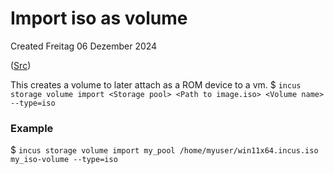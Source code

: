 # Import iso as volume
Created Freitag 06 Dezember 2024

([Src](https://linuxcontainers.org/incus/docs/main/reference/devices_disk/#types-of-disk-devices))

This creates a volume to later attach as a ROM device to a vm.
$ ``incus storage volume import <Storage pool> <Path to image.iso> <Volume name> --type=iso``
### Example
$ ``incus storage volume import my_pool /home/myuser/win11x64.incus.iso my_iso-volume --type=iso``

